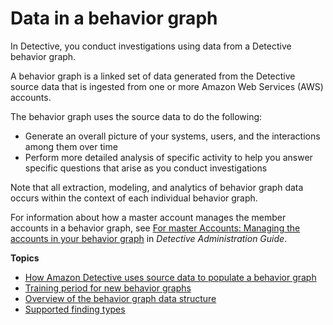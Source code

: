 # Data in a behavior graph<a name="behavior-graph-data-about"></a>

In Detective, you conduct investigations using data from a Detective behavior graph\.

A behavior graph is a linked set of data generated from the Detective source data that is ingested from one or more Amazon Web Services \(AWS\) accounts\.

The behavior graph uses the source data to do the following:
+ Generate an overall picture of your systems, users, and the interactions among them over time
+ Perform more detailed analysis of specific activity to help you answer specific questions that arise as you conduct investigations

Note that all extraction, modeling, and analytics of behavior graph data occurs within the context of each individual behavior graph\.

For information about how a master account manages the member accounts in a behavior graph, see [For master Accounts: Managing the accounts in your behavior graph](https://docs.aws.amazon.com/detective/latest/adminguide/master-account-graph-management.html) in *Detective Administration Guide*\.

**Topics**
+ [How Amazon Detective uses source data to populate a behavior graph](behavior-graph-population-about.md)
+ [Training period for new behavior graphs](detective-data-training-period.md)
+ [Overview of the behavior graph data structure](graph-data-structure-overview.md)
+ [Supported finding types](supported-finding-types.md)